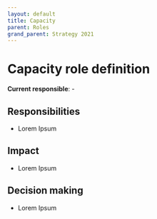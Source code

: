 ```yaml
---
layout: default
title: Capacity
parent: Roles
grand_parent: Strategy 2021
---
```


# Capacity role definition

**Current responsible**: -

## Responsibilities

-  Lorem Ipsum

## Impact
-  Lorem Ipsum

## Decision making
-  Lorem Ipsum
